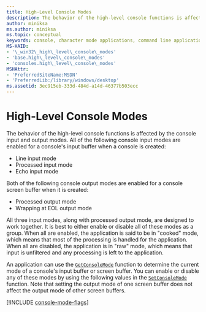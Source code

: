 ```yaml
---
title: High-Level Console Modes
description: The behavior of the high-level console functions is affected by the console input and output modes.
author: miniksa
ms.author: miniksa
ms.topic: conceptual
keywords: console, character mode applications, command line applications, terminal applications, console api
MS-HAID:
- '\_win32\_high\_level\_console\_modes'
- 'base.high\_level\_console\_modes'
- 'consoles.high\_level\_console\_modes'
MSHAttr:
- 'PreferredSiteName:MSDN'
- 'PreferredLib:/library/windows/desktop'
ms.assetid: 3ec915eb-333d-484d-a14d-46377b503ecc
---
```


# High-Level Console Modes

The behavior of the high-level console functions is affected by the console input and output modes. All of the following console input modes are enabled for a console's input buffer when a console is created:

- Line input mode
- Processed input mode
- Echo input mode

Both of the following console output modes are enabled for a console screen buffer when it is created:

- Processed output mode
- Wrapping at EOL output mode

All three input modes, along with processed output mode, are designed to work together. It is best to either enable or disable all of these modes as a group. When all are enabled, the application is said to be in "cooked" mode, which means that most of the processing is handled for the application. When all are disabled, the application is in "raw" mode, which means that input is unfiltered and any processing is left to the application.

An application can use the [`GetConsoleMode`](getconsolemode.md) function to determine the current mode of a console's input buffer or screen buffer. You can enable or disable any of these modes by using the following values in the [`SetConsoleMode`](setconsolemode.md) function. Note that setting the output mode of one screen buffer does not affect the output mode of other screen buffers.

[!INCLUDE [console-mode-flags](./includes/console-mode-flags.md)]
